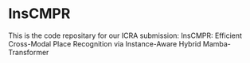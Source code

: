 # InsCMPR
This is the code repositary for our ICRA submission: InsCMPR: Efficient Cross-Modal Place Recognition via Instance-Aware Hybrid Mamba-Transformer
